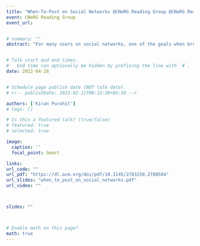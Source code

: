 ```yaml
---
title: "When-To-Post on Social Networks @CNeRG Reading Group @CNeRG Reading Group"
event: CNeRG Reading Group 
event_url: 


# summary: ""
abstract: "For many users on social networks, one of the goals when broadcasting content is to reach a large audience. The probability of receiving reactions to a message differs for each user and depends on various factors, such as location, daily and weekly behavior patterns and the visibility of the message. While previous work has focused on overall network dynamics and message flow cascades, the problem of recommending personalized posting times has remained an underexplored topic of research. In this study, we formulate a when-to-post problem, where the objective is to find the best times for a user to post on social networks in order to maximize the probability of audience responses. To understand the complexity of the problem, we examine user behavior in terms of post-to-reaction times, and compare cross-network and cross-city weekly reaction behavior for users in different cities, on both Twitter and Facebook. We perform this analysis on over a billion posted messages and observed reactions, and propose multiple approaches for generating personalized posting schedules. We empirically assess these schedules on a sampled user set of 0.5 million active users and more than 25 million messages observed over a 56 day period. We show that users see a reaction gain of up to 17% on Facebook and 4% on Twitter when the recommended posting times are used. We open the dataset used in this study, which includes timestamps for over 144 million posts and over 1.1 billion reactions. The personalized schedules derived here are used in a fully deployed production system to recommend posting times for millions of users every day." 


# Talk start and end times.
#   End time can optionally be hidden by prefixing the line with `#`.
date: 2022-04-28


# Schedule page publish date (NOT talk date).
# <!-- publishDate: 2021-02-11T08:15:38+05:30 -->

authors: ['Kiran Purohit']
# tags: []

# Is this a featured talk? (true/false)
# featured: true
# selected: true

image:
  caption: ''
  focal_point: Smart

links:
url_code: ""
url_pdf: "https://dl.acm.org/doi/pdf/10.1145/2783258.2788584"
url_slides: "when_to_post_on_social_networks.pdf"
url_video: ""



slides: ""



# Enable math on this page?
math: true
---
```




